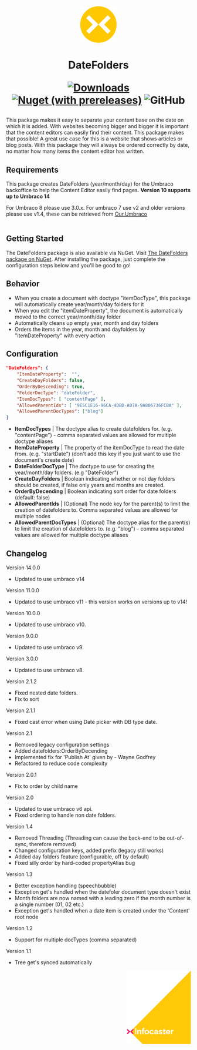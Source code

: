 <h3 align="center">
<img height="100" src="https://raw.githubusercontent.com/Infocaster/.github/main/assets/infocaster_nuget_yellow.svg">
</h3>

<h1 align="center">
DateFolders

[![Downloads](https://img.shields.io/nuget/dt/Infocaster.Umbraco.DateFolders?color=ff0069)](https://www.nuget.org/packages/Infocaster.Umbraco.DateFolders/)
[![Nuget (with prereleases)](https://img.shields.io/nuget/vpre/Infocaster.Umbraco.DateFolders?color=ffc800)](https://www.nuget.org/packages/Infocaster.Umbraco.DateFolders/)
![GitHub](https://img.shields.io/github/license/Infocaster/DateFolders?color=ff0069)

</h1>
This package makes it easy to separate your content base on the date on which it is added.
With websites becoming bigger and bigger it is important that the content editors can easily find their content. This package makes that possible!
A great use case for this is a website that shows articles or blog posts. With this package they will always be ordered correctly by date, no matter how many items the content editor has written.

## Requirements
This package creates DateFolders (year/month/day) for the Umbraco backoffice to help the Content Editor easily find pages.
**Version 10 supports up to Umbraco 14** 

For Umbraco 8 please use 3.0.x. For umbraco 7 use v2 and older versions please use v1.4, these can be retrieved from [Our.Umbraco](https://our.umbraco.com/packages/developer-tools/datefolders/) <br> <br>


## Getting Started
The DateFolders package is also available via NuGet. Visit [The DateFolders package on NuGet](https://www.nuget.org/packages/Infocaster.Umbraco.DateFolders/).
After installing the package, just complete the configuration steps below and you'll be good to go!

## Behavior
- When you create a document with doctype "itemDocType", this package will automatically create year/month/day folders for it
- When you edit the "itemDateProperty", the document is automatically moved to the correct year/month/day folder
- Automatically cleans up empty year, month and day folders
- Orders the items in the year, month and dayfolders by "itemDateProperty" with every action

## Configuration
```json
"DateFolders": {
    "ItemDateProperty":  "",            
    "CreateDayFolders": false,          
    "OrderByDescending": true,          
    "FolderDocType": "dateFolder",      
    "ItemDocTypes": [ "contentPage" ],
    "AllowedParentIds": [ "9E5C1E16-96CA-4DBD-A07A-9A806736FCBA" ],
    "AllowedParentDocTypes": ["blog"]
}
```

- **ItemDocTypes** | The doctype alias to create datefolders for. (e.g. "contentPage") - comma separated values are allowed for multiple doctype aliases
- **ItemDateProperty** | The property of the itemDocType to read the date from. (e.g. "startDate") (don't add this key if you just want to use the document's create date)
- **DateFolderDocType** | The doctype to use for creating the year/month/day folders. (e.g "DateFolder")
- **CreateDayFolders** | Boolean indicating whether or not day folders should be created, if false only years and months are created.
- **OrderByDecending** | Boolean indicating sort order for date folders (default: false)
- **AllowedParentIds** | (Optional) The node key for the parent(s) to limit the creation of datefolders to. Comma separated values are allowed for multiple nodes
- **AllowedParentDocTypes** | (Optional) The doctype alias for the parent(s) to limit the creation of datefolders to. (e.g. "blog") - comma separated values are allowed for multiple doctype aliases

## Changelog
Version 14.0.0
- Updated to use umbraco v14

Version 11.0.0
- Updated to use umbraco v11 - this version works on versions up to v14!

Version 10.0.0
- Updated to use umbraco v10.

Version 9.0.0
- Updated to use umbraco v9.

Version 3.0.0 
- Updated to use umbraco v8.

Version 2.1.2
- Fixed nested date folders.
- Fix to sort

Version 2.1.1
- Fixed cast error when using Date picker with DB type date.

Version 2.1
- Removed legacy configuration settings
- Added datefolders:OrderByDecending
- Implemented fix for 'Publish At' given by - Wayne Godfrey
- Refactored to reduce code complexity

Version 2.0.1
- Fix to order by child name

Version 2.0
- Updated to use umbraco v6 api.
- Fixed ordering to handle non date folders.

Version 1.4
- Removed Threading (Threading can cause the back-end to be out-of-sync, therefore removed)
- Changed configuration keys, added prefix (legacy still works)
- Added day folders feature (configurable, off by default)
- Fixed silly order by hard-coded propertyAlias bug

Version 1.3
- Better exception handling (speechbubble)
- Exception get's handled when the datefoler document type doesn't exist
- Month folders are now named with a leading zero if the month number is a single number (01, 02 etc.)
- Exception get's handled when a date item is created under the 'Content' root node

Version 1.2
- Support for multiple docTypes (comma separated)

Version 1.1
- Tree get's synced automatically

<a href="https://infocaster.net">
<img align="right" height="200" src="https://raw.githubusercontent.com/Infocaster/.github/main/assets/Infocaster_Corner.png">
</a>